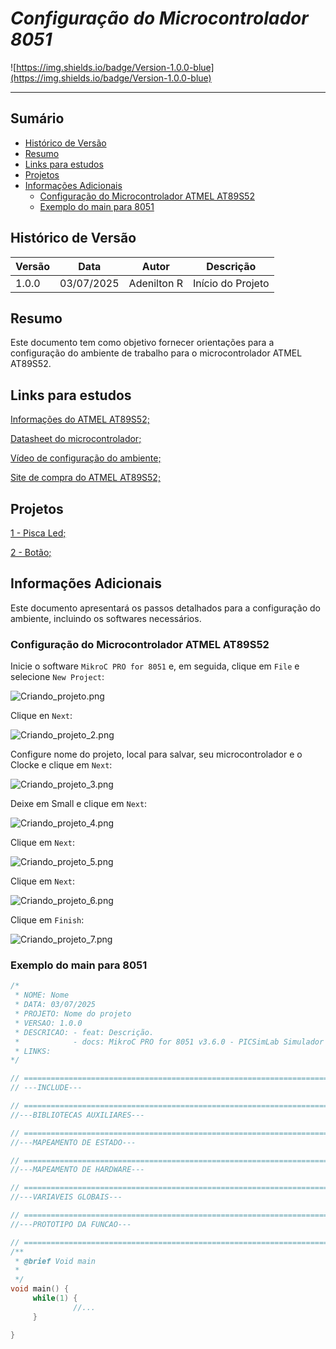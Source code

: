 # _Configuração do Microcontrolador 8051_

![https://img.shields.io/badge/Version-1.0.0-blue](https://img.shields.io/badge/Version-1.0.0-blue)

---

## Sumário

- [Histórico de Versão](#histórico-de-versão)
- [Resumo](#resumo)
- [Links para estudos](#links-para-estudos)
- [Projetos](#projetos)
- [Informações Adicionais](#informações-adicionais)
    - [Configuração do Microcontrolador ATMEL AT89S52](#configuração-do-microcontrolador-atmel-at89s52)
    - [Exemplo do main para 8051](#exemplo-do-main-para-8051)

## Histórico de Versão

| Versão | Data       | Autor       | Descrição         |
|--------|------------|-------------|-------------------|
| 1.0.0  | 03/07/2025 | Adenilton R | Início do Projeto |

## Resumo

Este documento tem como objetivo fornecer orientações para a configuração do ambiente de trabalho para o microcontrolador ATMEL AT89S52.

## Links para estudos

[Informações do ATMEL AT89S52;](https://www.microchip.com/en-us/product/at89s52)

[Datasheet do microcontrolador;](https://ww1.microchip.com/downloads/en/DeviceDoc/doc1919.pdf)

[Vídeo de configuração do ambiente;](https://www.youtube.com/watch?v=QY_adW902Uw&t)

[Site de compra do ATMEL AT89S52;](https://www.saravati.com.br/microcontrolador-at89s52-24pu-dip-40-pin.html)

## Projetos

[1 - Pisca Led;](https://github.com/AdeniltonR/Exemplos-de-firmware-para-8051/tree/main/ATMEL-AT89S52/1-Pisca-led)

[2 - Botão;](https://github.com/AdeniltonR/Exemplos-de-firmware-para-8051/tree/main/ATMEL-AT89S52/2-Botao)

## Informações Adicionais

Este documento apresentará os passos detalhados para a configuração do ambiente, incluindo os softwares necessários.

### Configuração do Microcontrolador ATMEL AT89S52

Inicie o software `MikroC PRO for 8051` e, em seguida, clique em `File` e selecione `New Project`:

![Criando_projeto.png](Docs/Criando_projeto.png)

Clique en `Next`:

![Criando_projeto_2.png](Docs/Criando_projeto_2.png)

Configure nome do projeto, local para salvar, seu microcontrolador e o Clocke e clique em `Next`:

![Criando_projeto_3.png](Docs/Criando_projeto_3.png)

Deixe em Small e clique em `Next`:

![Criando_projeto_4.png](Docs/Criando_projeto_4.png)

Clique em `Next`:

![Criando_projeto_5.png](Docs/Criando_projeto_5.png)

Clique em `Next`:

![Criando_projeto_6.png](Docs/Criando_projeto_6.png)

Clique em `Finish`:

![Criando_projeto_7.png](Docs/Criando_projeto_7.png)

### Exemplo do main para 8051

```c
/*
 * NOME: Nome
 * DATA: 03/07/2025
 * PROJETO: Nome do projeto
 * VERSAO: 1.0.0
 * DESCRICAO: - feat: Descrição.
 *            - docs: MikroC PRO for 8051 v3.6.0 - PICSimLab Simulador 0.9.1
 * LINKS: 
*/

// ========================================================================================================
// ---INCLUDE---

// ========================================================================================================
//---BIBLIOTECAS AUXILIARES---

// ========================================================================================================
//---MAPEAMENTO DE ESTADO---

// ========================================================================================================
//---MAPEAMENTO DE HARDWARE---

// ========================================================================================================
//---VARIAVEIS GLOBAIS---

// ========================================================================================================
//---PROTOTIPO DA FUNCAO---

// ========================================================================================================
/**
 * @brief Void main
 *
 */
void main() {
     while(1) {
              //...
     }

}
```